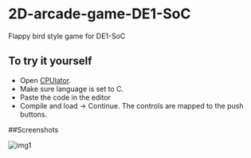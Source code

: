 # 2D-arcade-game-DE1-SoC
Flappy bird style game for DE1-SoC

## To try it yourself
- Open [CPUlator](https://cpulator.01xz.net/?sys=arm-de1soc&d_audio=48000).
- Make sure language is set to C.
- Paste the code in the editor
- Compile and load -> Continue. The controls are mapped to the push buttons.

##Screenshots

![img1](https://github.com/dhruvkumaragrawal85/2D-arcade-game-DE1-SoC/assets/110057140/14804697-e6e8-480c-b411-b64eafe67dcd)


